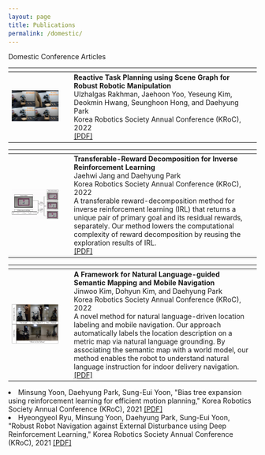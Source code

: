 ```yaml
---
layout: page
title: Publications
permalink: /domestic/
---
```

<!--
If you want to change the style of the table, please look at the publication tag in _sass/_layout.scss.
-->

<!---------------- Publications --------------------->

<!------------------- Domestic Conference Articles --------------------->
<div class="publication">
<div class="pub-title"> Domestic Conference Articles </div>
 
  

 <table>
<colgroup>
<col width="25%" />
<col width="75%" />
</colgroup>
<thead>
<tr>
<th class="caption" colspan="2"></th>
</tr>
</thead>
<tbody>
<tr>
<td>
    <a href="/assets/research/kroc.png" data-lightbox="" >
      <img style="width: 85%" src="/assets/research/kroc.png">
      </a>
</td>
<td>
    <b>Reactive Task Planning using Scene Graph for Robust Robotic Manipulation</b><br>
    Ulzhalgas Rakhman, Jaehoon Yoo, Yeseung Kim, Deokmin Hwang, Seunghoon Hong, and Daehyung Park<br>
    Korea Robotics Society Annual Conference (KRoC), 2022<br>
    <a href="https://drive.google.com/file/d/1rB2iYe6hiF32Jk0QsSdUfEvtjFBLismg/view?usp=sharing" target="_blank">[PDF]</a><br>
</td>
</tr>
</tbody>
<table>

<colgroup>
<col width="25%" />
<col width="75%" />
</colgroup>
<thead>
<tr>
<th class="caption" colspan="2"></th>
</tr>
</thead>
<tbody>
<tr>
<td>
    <a href="/assets/research/kroc_jjh.gif" data-lightbox="" >
      <img style="width: 85%" src="/assets/research/kroc_jjh.gif">
      </a>
</td>
<td>
    <b>Transferable-Reward Decomposition for Inverse Reinforcement Learning</b><br>
    Jaehwi Jang and Daehyung Park<br>
    Korea Robotics Society Annual Conference (KRoC), 2022<br>
    A transferable reward-decomposition method for inverse reinforcement learning (IRL) that returns a unique pair of primary goal and its residual rewards, separately. Our method lowers the computational complexity of reward decomposition by reusing the exploration results of IRL.<br>
    <a href="https://docs.google.com/document/d/180X1eGpMd9G-mStR0WC2GsC7DkBXBHnt/edit?usp=sharing&ouid=101070998616983496812&rtpof=true&sd=true" target="_blank">[PDF]</a><br>
</td>
</tr>
</tbody>
<table>
<colgroup>
<col width="25%" />
<col width="75%" />
</colgroup>
<thead>
<tr>
<th class="caption" colspan="2"></th>
</tr>
</thead>
<tbody>
<tr>
<td>
    <a href="/assets/research/experiment_image.png" data-lightbox="" >
      <img style="width: 85%" src="/assets/research/experiment_image.png">
      </a>
</td>
<td>
    <b>A Framework for Natural Language-guided Semantic Mapping and Mobile Navigation</b><br>
    Jinwoo Kim, Dohyun Kim, and Daehyung Park<br>
    Korea Robotics Society Annual Conference (KRoC), 2022<br>
    A novel method for natural language-driven location labeling and mobile navigation. Our approach automatically labels the location description on a    metric map via natural language grounding. By associating the semantic map with a world model, our method enables the robot to understand natural language instruction for indoor delivery navigation.<br>
    <a href="https://drive.google.com/file/d/1YVKc6KaI-ly0hvCYN9RjdaWNoQLbV1WN/view?usp=sharing" target="_blank">[PDF]</a><br>
</td>
</tr>
</tbody>
</table>
   <div class="pub-item"><li>
Minsung Yoon, Daehyung Park, Sung-Eui Yoon, "Bias tree expansion using reinforcement learning for efficient motion planning," Korea Robotics Society Annual Conference (KRoC), 2021 <a href="https://www.google.com/url?q=https%3A%2F%2Fsgvr.kaist.ac.kr%2Fwp-content%2Fuploads%2F2021%2F06%2FRLRRT_MinsungYoon.pdf&sa=D&sntz=1&usg=AFQjCNHsEW4HewmzI_r8wXO1Bs1-5xbMrg" target="_blank">[PDF]</a>
</li></div>

<div class="pub-item"><li>
Hyeongyeol Ryu, Minsung Yoon, Daehyung Park, Sung-Eui Yoon, "Robust Robot Navigation against External Disturbance using Deep Reinforcement Learning," Korea Robotics Society Annual Conference (KRoC), 2021 <a href="https://www.google.com/url?q=https%3A%2F%2Fsgvr.kaist.ac.kr%2Fwp-content%2Fuploads%2F2021%2F06%2FRobust_Robot_Navigation_against_External_Disturbance_KRoC21.pdf&sa=D&sntz=1&usg=AFQjCNHxir5qxnnAHrvPaTzHdfWrtOpV4Q" target="_blank">[PDF]</a>
</li></div>



 











